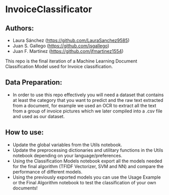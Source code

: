 # InvoiceClassificator

## Authors:
- Laura Sánchez (https://github.com/LauraSanchez9585)
- Juan S. Gallego (https://github.com/jsgallego)
- Juan F. Martínez (https://github.com/jfmartinez1554)

This repo is the final iteration of a Machine Learning Document Classification Model used for Invoice classification.

## Data Preparation:

- In order to use this repo effectively you will need a dataset that contains at least the category that you want to predict and the raw text extracted from a document, for example we used an OCR to extract all the text from a group of invoice pictures which we later compiled into a .csv file and used as our dataset.

## How to use:

- Update the global variables from the Utils notebook.
- Update the preprocessing dictionaries and utilitary functions in the Utils notebook depending on your language/preferences.
- Using the Classification Models notebook export all the models needed for the final algorithm (TFIDF Vectorizer, SVM and NN) and compare the performance of different models.
- Using the previously exported models you can use the Usage Example or the Final Algorithm notebook to test the classification of your own documents!




